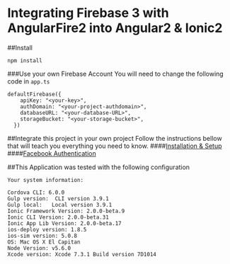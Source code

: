 # Integrating Firebase 3 with AngularFire2 into Angular2 & Ionic2

##Install
```
npm install
```

###Use your own Firebase Account
You will need to change the following code in `app.ts`
```
defaultFirebase({
    apiKey: "<your-key>",
    authDomain: "<your-project-authdomain>",
    databaseURL: "<your-database-URL>",
    storageBucket: "<your-storage-bucket>",
  })
```

##Integrate this project in your own project
Follow the instructions bellow that will teach you everything you need to know.
####[Installation & Setup](docs/install-and-setup-in-your-own-project.md)
####[Facebook Authentication](docs/facebook-authentication.md)

##This Application was tested with the following configuration
```
Your system information:

Cordova CLI: 6.0.0
Gulp version:  CLI version 3.9.1
Gulp local:   Local version 3.9.1
Ionic Framework Version: 2.0.0-beta.9
Ionic CLI Version: 2.0.0-beta.31
Ionic App Lib Version: 2.0.0-beta.17
ios-deploy version: 1.8.5
ios-sim version: 5.0.8
OS: Mac OS X El Capitan
Node Version: v5.6.0
Xcode version: Xcode 7.3.1 Build version 7D1014
```
